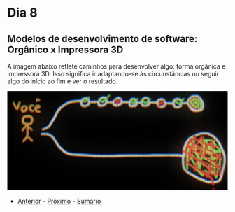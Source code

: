 # Dia 8

## Modelos de desenvolvimento de software: Orgânico x Impressora 3D

A imagem abaixo reflete caminhos para desenvolver algo: forma orgânica e impressora 3D. Isso significa ir adaptando-se às circunstâncias ou seguir algo do início ao fim e ver o resultado.

![Caminhos para desenvolver algo](/curso.dev/assets/modelo_organico_impressora3d.png)

- [Anterior](/curso.dev/dias/dia7.md) - [Próximo](/curso.dev/dias/dia9.md) - [Sumário](../README.md)
